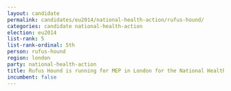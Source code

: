 ```yaml
---
layout: candidate
permalink: candidates/eu2014/national-health-action/rufus-hound/
categories: candidate national-health-action
election: eu2014
list-rank: 5
list-rank-ordinal: 5th
person: rufus-hound
region: london
party: national-health-action
title: Rufus Hound is running for MEP in London for the National Health Action Party
incumbent: false
---
```

